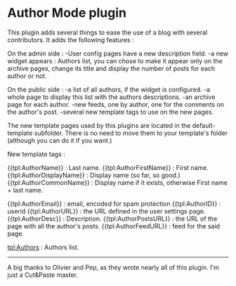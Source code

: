 Author Mode plugin
==================

This plugin adds several things to ease the use of a blog with several
contributors. It adds the following features :

On the admin side :
-User config pages have a new description field.
-a new widget appears : Authors list, you can chose to make it appear
 only on the archive pages, change its title and display the number
 of posts for each author or not.

On the public side :
-a list of all authors, if the widget is configured.
-a whole page to display this list with the authors descriptions.
-an archive page for each author.
-new feeds, one by author, one for the comments on the author's post.
-several new template tags to use on the new pages.

The new template pages used by this plugins are located in the
default-template subfolder. There is no need to move them to your
template's folder (although you can do it if you want.)


New template tags :

{{tpl:AuthorName}} : Last name.
{{tpl:AuthorFirstName}} : First name.
{{tpl:AuthorDisplayName}} : Display name (so far, so good.)
{{tpl:AuthorCommonName}} : Display name if it exists, otherwise First name + last name.


{{tpl:AuthorEmail}} : email, encoded for spam protection
{{tpl:AuthorID}} : userid
{{tpl:AuthorURL}} : the URL defined in the user settings page.
{{tpl:AuthorDesc}} : Description.
{{tpl:AuthorPostsURL}} : the URL of the page with all the author's posts.
{{tpl:AuthorFeedURL}} : feed for the said page.

<tpl:Authors> : Authors list.



_________________________________________________________
A big thanks to Olivier and Pep, as they wrote nearly all
of this plugin. I'm just a Cut&Paste master.
